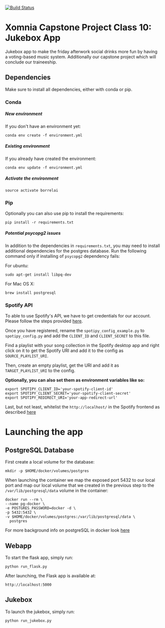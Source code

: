 [![Build Status](https://travis-ci.com/Rukshar/capstone-class-10.svg?branch=master)](https://travis-ci.com/Rukshar/capstone-class-10)

# Xomnia Capstone Project Class 10: Jukebox App
Jukebox app to make the friday afterwork social drinks more fun by having a voting-based music system. Additionally 
our capstone project which will conclude our traineeship. 

## Dependencies

Make sure to install all dependencies, either with conda or pip. 


### Conda

##### New environment
If you don't have an environment yet:


```conda env create -f environment.yml```

##### Existing environment
If you already have created the environment:

```conda env update -f environment.yml```

##### Activate the environment

```source activate borrelai```

### Pip

Optionally you can also use pip to install the requirements:

```pip install -r requirements.txt```


##### Potential psycopg2 issues

In addition to the dependencies in `requirements.txt`, you may need to install additional dependencies for the 
postgres database. Run the following command only if installing of `psycopg2` dependency fails:

For ubuntu:

`sudo apt-get install libpq-dev`

For Mac OS X:

`brew install postgresql`

### Spotify API

To able to use Spotify's API, we have to get credentials for our account. Please follow the 
steps provided [here](https://developer.spotify.com/documentation/general/guides/app-settings/). 

Once you have registered, rename the `spotipy_config_example.py` to `spotipy_config.py` and add the `CLIENT_ID` and `CLIENT_SECRET` to this file. 

Find a playlist with your song collection in the Spotify desktop app and right click on it to get the Spotify URI 
and add it to the config as `SOURCE_PLAYLIST_URI`. 

Then, create an empty playlist, get the URI and add it as `TARGET_PLAYLIST_URI` to the config. 

__Optionally, you  can also set them as environment variables like so:__

```
export SPOTIPY_CLIENT_ID='your-spotify-client-id'
export SPOTIPY_CLIENT_SECRET='your-spotify-client-secret'
export SPOTIPY_REDIRECT_URI='your-app-redirect-url'
```

Last, but not least, whitelist the `http://localhost/` in the Spotify frontend as described 
[here](https://developer.spotify.com/documentation/general/guides/app-settings/) 

# Launching the app


## PostgreSQL Database

First create a local volume for the database:
```
mkdir -p $HOME/docker/volumes/postgres
```

When launching the container we map the exposed port 5432 to our local port and map our local volume
that we created in the previous step to the `/var/lib/postgresql/data` volume in the container:

```
docker run --rm \
--name pg-docker \
-e POSTGRES_PASSWORD=docker -d \
-p 5432:5432 \
-v $HOME/docker/volumes/postgres:/var/lib/postgresql/data \
  postgres
```

For more background info on postgreSQL in docker look 
[here](https://hackernoon.com/dont-install-postgres-docker-pull-postgres-bee20e200198)


## Webapp

To start the flask app, simply run: 

```python run_flask.py```

After launching, the Flask app is available at:
 
 `http://localhost:5000`


## Jukebox

To launch the jukebox, simply run:

```python run_jukebox.py```
